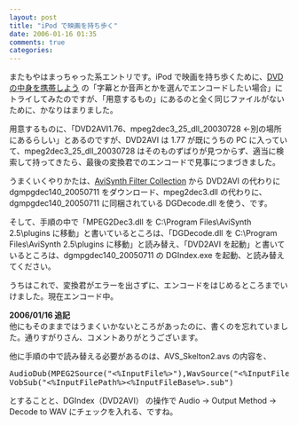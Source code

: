 ```yaml
---
layout: post
title: "iPod で映画を持ち歩く"
date: 2006-01-16 01:35
comments: true
categories: 
---
```

<p class="entryBody">
またもやはまっちゃった系エントリです。iPod で映画を持ち歩くために、<a href="http://www.geocities.jp/h264ipod/henkankundvd.html" target="_blank">DVDの中身を携帯しよう</a> の「字幕とか音声とかを選んでエンコードしたい場合」にトライしてみたのですが、「用意するもの」にあるのと全く同じファイルがないために、かなりはまりました。
</p>

<p class="entryBody">
用意するものに、「DVD2AVI1.76、mpeg2dec3_25_dll_20030728 ←別の場所にあるらしい」とあるのですが、DVD2AVI は 1.77 が既にうちの PC に入っていて、mpeg2dec3_25_dll_20030728 はそのものずばりが見つからず、適当に検索して持ってきたら、最後の変換君でのエンコードで見事につまづきました。
</p>

<p class="entryBody">
うまくいくやりかたは、<a href="" target="_blank">AviSynth Filter Collection</a> から DVD2AVI の代わりに dgmpgdec140_20050711 をダウンロード、mpeg2dec3.dll の代わりに、dgmpgdec140_20050711 に同梱されている DGDecode.dll を使う、です。
</p>

<p class="entryBody">
そして、手順の中で「MPEG2Dec3.dll を C:\Program Files\AviSynth 2.5\plugins に移動」と書いているところは、「DGDecode.dll を C:\Program Files\AviSynth 2.5\plugins に移動」と読み替え、「DVD2AVI を起動」と書いているところは、dgmpgdec140_20050711 の DGIndex.exe を起動、と読み替えてください。
</p>

<p class="entryBody">
うちはこれで、変換君がエラーを出さずに、エンコードをはじめるところまでいけました。現在エンコード中。
</p>

<p class="entryBody">
<strong>2006/01/16 追記</strong><br />
他にもそのままではうまくいかないところがあったのに、書くのを忘れていました。通りすがりさん、コメントありがとうございます。
</p>

<p class="entryBody">
他に手順の中で読み替える必要があるのは、AVS_Skelton2.avs の内容を、
</p>

<pre class="code">
AudioDub(MPEG2Source("&lt;%InputFile%&gt;"),WavSource("&lt;%InputFilePath%&gt;&lt;%InputFileBase%&gt;.wav"))
VobSub("&lt;%InputFilePath%&gt;&lt;%InputFileBase%&gt;.sub") 
</pre>

<p class="entryBody">
とすることと、DGIndex（DVD2AVI） の操作で Audio → Output Method → Decode to WAV にチェックを入れる、ですね。
</p>